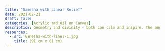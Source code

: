 ```yaml
---
title: "Ganesha with Linear Relief"
date: 2021-02-21
draft: false
categories: [Acrylic and Oil on Canvas]
description: Geometry and divinity - both can calm and inspire. The angularity of rectangles frame the beauty of ganesha.
resources:
  - src: Ganesha-with-lines-1.jpg
    title: (91 cm x 61 cm)
---
```




